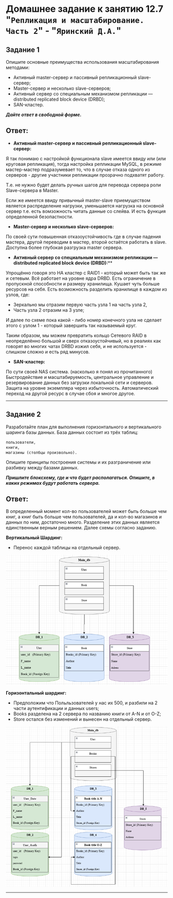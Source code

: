 # Домашнее задание к занятию 12.7 "`Репликация и масштабирование. Часть 2`" - "`Яринский Д.А.`"

## Задание 1

Опишите основные преимущества использования масштабирования методами:

- Активный master-сервер и пассивный репликационный slave-сервер;
- Master-сервер и несколько slave-серверов;
- Активный сервер со специальным механизмом репликации — distributed replicated block device (DRBD);
- SAN-кластер.

***Дайте ответ в свободной форме.***

## Ответ:

- **Активный master-сервер и пассивный репликационный slave-сервер:**

Я так понимаю с настройкой функционала slave имеется ввиду или (или круговая репликация), тогда настройка репликации MySQL,
в режиме мастер-мастер подразумевает то, что в случае отказа одного из серверов - другие участники репликации прозрачно подхватят работу. 

Т.е. не нужно будет делать ручных шагов для перевода сервера роли Slave-сервера в Master.

Если же имеется ввиду привычный master-slave приемуществом является распределение нагрузки, уменьшается нагрузка на основной сервер 
т.е. есть вомзожность читать данные со слейва. И есть функция определенной безопастности.

- **Master-сервер и несколько slave-серверов:**

По своей сути повышенная отказоустойчивость где в случае падения мастера, другой переводим в мастер, второй остаётся работать в slave. 
Доступна более глубокая разгрузка master сервера.

- **Активный сервер со специальным механизмом репликации — distributed replicated block device (DRBD):****

Упрощённо говоря это HA кластер с RAID1 - который может быть так же и сетевым. Всё работает на уровне ядра DRBD.
Есть ограничение в пропускной способности и размеру хранилища. Кушает чуть больше ресурсов на себя.
Есть возможность разделить хранилище в каждом из узлов, где:
 - Зеркально мы отразим первую часть узла 1 на часть узла 2, 
 - Часть узла 2 отразим на 3 узле;

И далее по схеме пока какой - либо номер конечного узла не сделает этого с узлом 1 - который завершить так называемый круг.

Таким образом, мы можем превратить кольцо Сетевого RAID в неопределённо большой и сверх отказоустойчивый, но в реалиях как 
говорят во многих чатах DRBD изжил себя, и не используется - слишком сложно и есть ряд минусов. 

- **SAN-кластер:**

По сути своей NAS система. (насколько я понял из прочитанного)
Быстродействие и масштабируемость, центральное управление и резервирование данных без загрузки локальной сети и серверов.
Защита на уровне экземпляра через избыточность. Автоматический переход на другой ресурс в случае сбоя и многое другое.

---

## Задание 2

Разработайте план для выполнения горизонтального и вертикального шаринга базы данных. База данных состоит из трёх таблиц:

    пользователи,
    книги,
    магазины (столбцы произвольно).

Опишите принципы построения системы и их разграничение или разбивку между базами данных.

***Пришлите блоксхему, где и что будет располагаться. Опишите, в каких режимах будут работать сервера.***

## Ответ:

В определенный момент кол-во пользователей может быть больше чем книг, а книг быть больше чем пользователей, да и кол-во магазинов и данных по ним, достаточно много. Разделение этих данных является единственным верным решением. Далее схемы согласно заданию.

**Вертикальный Шардинг:** 
- Перенос каждой таблицы на отдельный сервер.

![](/img/vtr.png)

**Горизонтальный шардинг:**
- Предположим что Польльзователей у нас их 500, и разбили на 2 части
аутентификации и данных users;
- Books разделена на 2 сервера по названию книги от A-N и от O-Z;
- Store остался без изменений и вынесен на отдельный сервер.

![](/img/grz.png)

---